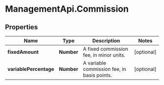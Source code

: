 # ManagementApi.Commission

## Properties

Name | Type | Description | Notes
------------ | ------------- | ------------- | -------------
**fixedAmount** | **Number** | A fixed commission fee, in minor units. | [optional] 
**variablePercentage** | **Number** | A variable commission fee, in basis points. | [optional] 


